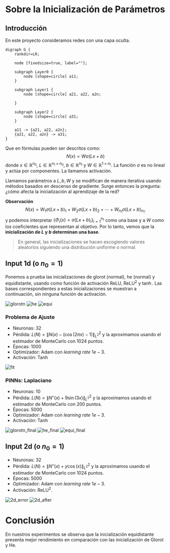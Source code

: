 # Sobre la Inicialización de Parámetros #

## Introducción ##
En este proyecto consideramos redes con una capa oculta.

```graphviz
digraph G {
    rankdir=LR;

    node [fixedsize=true, label=""];

    subgraph Layer0 {
        node [shape=circle] a11;
    }

    subgraph Layer1 {
        node [shape=circle] a21, a22, a2n;

    }

    subgraph Layer2 {
        node [shape=circle] a31;
    }

    a11 -> {a21, a22, a2n};
    {a21, a22, a2n} -> a31;
}
```

Que en fórmulas pueden ser descritos como:
$$
    N(x) = W \sigma(Lx + b)
$$
donde $x\in \mathbb{R}^{n_0}$, $L \in \mathbb{R}^{n_1\times n_0}$, $b\in\mathbb{R}^{n_1}$
y $W\in \mathbb{R}^{1 \times n_1}$.
La función $\sigma$ es no lineal y actúa por componentes. La llamamos activación.

Llamamos parámetros a $L, b, W$ y se modifican de manera iterativa usando métodos basados en descenso
de gradiente. Surge entonces la pregunta: ¿cómo afecta la inicialización al aprendizaje de la red?

**Observación**
$$
    N(x) = W_1 \sigma(Lx + b)_1 + W_2 \sigma(Lx+b)_2 + \cdots + W_{n_1} \sigma(Lx+b)_{n_1}.
$$
y podemos interpretar $\lbrace \Phi_i(x) = \sigma(Lx+b)_i \rbrace_{i=1}^{n_1}$ como una base y
a $W$ como los coeficientes que representan al objetivo. Por lo tanto, vemos que la **inicialización
de $L$ y $b$ determinan una base**.

> En general, las inicializaciones se hacen escogiendo valores aleatorios siguiendo una distribución
> uniforme o normal.


## Input 1d (o $n_0=1$) ##

Ponemos a prueba las inicializaciones de glorot (normal), he (normal) y equidistante, usando
como función de activación $\mathrm{ReLU}$, $\mathrm{ReLU}^2$ y $\tanh$.
Las bases correspondientes a estas inicializaciones se muestran a continuación, sin ninguna
función de activación.

![glorotn](img/1d_hyperplane_glorotn.png)
![he](img/1d_hyperplane_hen.png)
![equi](img/1d_hyperplane_equi.png)

### Problema de Ajuste ###

* Neuronas: 32
* Pérdida: $L(N) = \lVert N(x) - (\cos(2\pi x) - 1) \rVert_{L^2}^2$ y la aproximamos
usando el estimador de MonteCarlo con $1024$ puntos.
* Épocas: 1000
* Optimizador: Adam con *learning rate* $1e-3$.
* Activación: Tanh 

![fit](img/1d_fit_final.png)


### PINNs: Laplaciano ###

* Neuronas: 10
* Pérdida: $L(N) = \lVert N''(x) + 9\sin(3x) \rVert_{L^2}^2$ y la aproximamos
usando el estimador de MonteCarlo con $200$ puntos.
* Épocas: 5000
* Optimizador: Adam con *learning rate* $1e-3$.
* Activación: Tanh 

![glorotn_final](img/1d_pinn_glorotn.png)
![he_final](img/1d_pinn_hen.png)
![equi_final](img/1d_pinn_equi.png)


## Input 2d (o $n_0=1$) ##

* Neuronas: 32
* Pérdida: $L(N) = \lVert N''(x) + y\cos(x) \rVert_{L^2}^2$ y la aproximamos
usando el estimador de MonteCarlo con $1024$ puntos.
* Épocas: 5000
* Optimizador: Adam con *learning rate* $1e-3$.
* Activación: $\mathrm{ReLU}^2$.

![2d_error](img/2d_error.png)
![2d_after](img/2d_after.png)

# Conclusión #

En nuestros experimentos se observa que la inicialización equidistante presenta mejor
rendimiento en comparación con las inicialización de Glorot y He.

